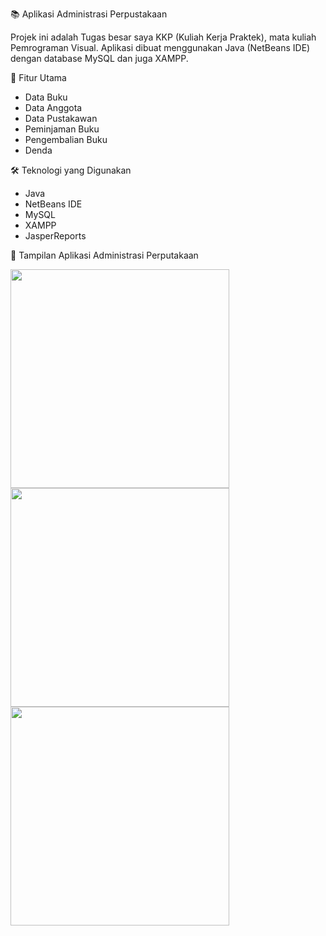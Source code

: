 📚 Aplikasi Administrasi Perpustakaan

Projek ini adalah Tugas besar saya KKP (Kuliah Kerja Praktek), mata kuliah Pemrograman Visual.
Aplikasi dibuat menggunakan Java (NetBeans IDE) dengan database MySQL dan juga XAMPP.

🎯 Fitur Utama

* Data Buku
* Data Anggota
* Data Pustakawan
* Peminjaman Buku
* Pengembalian Buku
* Denda

🛠️ Teknologi yang Digunakan

* Java
* NetBeans IDE
* MySQL
* XAMPP
* JasperReports

📸 Tampilan Aplikasi Administrasi Perputakaan

<img src="https://raw.githubusercontent.com/boyzfire09/Aplikasi-Administrasi-Perpustakaan
/main/Screenshot%20(878).png" width="350"> <img src="https://raw.githubusercontent.com/boyzfire09/Aplikasi-Administrasi-Perpustakaan
/main/Screenshot%20(879).png" width="350">
<img src="https://raw.githubusercontent.com/boyzfire09/Aplikasi-Administrasi-Perpustakaan
/main/Screenshot%20(880).png" width="350">

  
